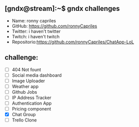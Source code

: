 ## [gndx@stream]:~$ gndx challenges

- Name: ronny capriles
- GitHub: https://github.com/ronnyCapriles
- Twitter: i haven't twitter
- Twitch: i haven't twitch
- Repositorio:https://github.com/ronnyCapriles/ChatApp-LoL

## challenge:
  - [ ] 404 Not fount
  - [ ] Social media dashboard
  - [ ] Image Uploader
  - [ ] Weather app
  - [ ] Github Jobs
  - [ ] IP Address Tracker
  - [ ] Authentication App
  - [ ] Pricing component
  - [x] Chat Group
  - [ ] Trello Clone
